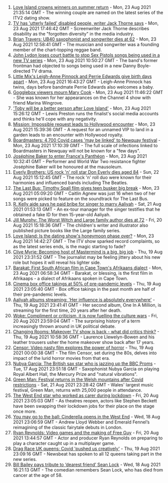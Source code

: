 1. [Love Island crowns winners on summer return](https://www.bbc.co.uk/news/entertainment-arts-58306258) - Mon, 23 Aug 2021 21:35:14 GMT - The winning couple are named on the latest series of the ITV2 dating show.
2. [TV has 'utterly failed' disabled people, writer Jack Thorne says](https://www.bbc.co.uk/news/entertainment-arts-58308700) - Mon, 23 Aug 2021 17:46:42 GMT - Screenwriter Jack Thorne describes disability as the "forgotten diversity" in the media industry.
3. [Brian Travers: UB40 saxophonist and songwriter dies at 62](https://www.bbc.co.uk/news/entertainment-arts-58307306) - Mon, 23 Aug 2021 12:58:41 GMT - The musician and songwriter was a founding member of the chart-topping reggae band.
4. [John Lydon loses court battle to stop Sex Pistols songs being used in a new TV series](https://www.bbc.co.uk/news/entertainment-arts-58303879) - Mon, 23 Aug 2021 10:50:27 GMT - The band's former frontman had objected to songs being used in a new Danny Boyle-directed TV drama.
5. [Little Mix's Leigh-Anne Pinnock and Perrie Edwards give birth days apart](https://www.bbc.co.uk/news/entertainment-arts-58307310) - Mon, 23 Aug 2021 16:43:27 GMT - Leigh-Anne Pinnock has twins, days before bandmate Perrie Edwards also welcomes a baby.
6. [Gogglebox viewers mourn Mary Cook](https://www.bbc.co.uk/news/entertainment-arts-58305900) - Mon, 23 Aug 2021 11:46:22 GMT - She was known for her appearances on the Channel 4 show with friend Marina Wingrove.
7. ['Toby will be a better person after Love Island'](https://www.bbc.co.uk/news/newsbeat-58306928) - Mon, 23 Aug 2021 15:26:12 GMT - Lewis Preston runs the finalist's social media accounts and thinks he'll cope with any negativity.
8. [Mission: Impossible request leads to Hollywood encounter](https://www.bbc.co.uk/news/uk-england-birmingham-58305506) - Mon, 23 Aug 2021 15:39:36 GMT - A request for an unnamed VIP to land in a garden leads to an encounter with Hollywood royalty.
9. [Boardmasters: 4,700 Covid cases 'may be linked' to Newquay festival](https://www.bbc.co.uk/news/uk-england-cornwall-58309660) - Mon, 23 Aug 2021 17:10:39 GMT - The full scale of infections linked to Boardmasters in Newquay will not be known for a "few days".
10. [Joséphine Baker to enter France's Panthéon](https://www.bbc.co.uk/news/world-europe-58303919) - Mon, 23 Aug 2021 10:32:41 GMT - Performer and World War Two resistance fighter Joséphine Baker will be honoured at the mausoleum.
11. [Everly Brothers: US rock 'n' roll star Don Everly dies aged 84](https://www.bbc.co.uk/news/world-us-canada-58297621) - Sun, 22 Aug 2021 15:12:45 GMT - The rock 'n' roll duo were known for their harmonies and influenced bands including The Beatles.
12. [The Last Bus: Timothy Spall film gives teen busker big break](https://www.bbc.co.uk/news/uk-scotland-58297986) - Mon, 23 Aug 2021 05:09:20 GMT - Caitlin Agnew was just 16 when two of her songs were picked to feature on the soundtrack for The Last Bus.
13. [R. Kelly aide says he paid bribe for singer to marry Aaliyah](https://www.bbc.co.uk/news/entertainment-arts-58289890) - Sat, 21 Aug 2021 01:53:13 GMT - An ex-tour manager for the singer testifies that he obtained a fake ID for then 15-year-old Aaliyah.
14. [Jill Murphy: The Worst Witch and Large family author dies at 72](https://www.bbc.co.uk/news/entertainment-arts-58283965) - Fri, 20 Aug 2021 15:18:36 GMT - The children's writer and illustrator also published picture books like the Large family series.
15. [Love Island: Is the dating show's honeymoon phase over?](https://www.bbc.co.uk/news/entertainment-arts-58270729) - Mon, 23 Aug 2021 14:42:27 GMT - The ITV show sparked record complaints, so as the latest series ends, is the magic starting to fade?
16. [Clive Myrie: Becoming host of Mastermind is a big, big job](https://www.bbc.co.uk/news/entertainment-arts-58150617) - Thu, 19 Aug 2021 23:31:52 GMT - The journalist may be feeling jittery about his new role but hopes it will reveal his lighter side.
17. [Barakat: First South African film in Cape Town's Afrikaans dialect](https://www.bbc.co.uk/news/world-africa-58189393) - Mon, 23 Aug 2021 06:58:34 GMT - Barakat, or blessing, is the first film in Afrikaaps - a dialect of Afrikaans spoken in Cape Town.
18. [Cinema box office takings at 50% of pre-pandemic levels](https://www.bbc.co.uk/news/entertainment-arts-58270577) - Thu, 19 Aug 2021 23:05:40 GMT - Box office takings in the past month are half of their pre-pandemic levels.
19. [Aaliyah albums streaming: 'Her influence is absolutely everywhere'](https://www.bbc.co.uk/news/newsbeat-58246480) - Thu, 19 Aug 2021 23:41:41 GMT - Her second album, One In A Million, is streaming for the first time, 20 years after her death.
20. [Woke: Compliment or criticism, it is now fuelling the culture wars](https://www.bbc.co.uk/news/uk-politics-58281576) - Fri, 20 Aug 2021 23:59:04 GMT - The surprising history of a term increasingly thrown around in UK political debate.
21. [Changing Rooms: Makeover TV show is back - what did critics think?](https://www.bbc.co.uk/news/entertainment-arts-58267000) - Thu, 19 Aug 2021 10:58:36 GMT - Laurence Llewelyn-Bowen and his leather trousers usher the home makeover show back after 17 years.
22. [Censor: Video nasty film explores the power of horror](https://www.bbc.co.uk/news/entertainment-arts-58246426) - Thu, 19 Aug 2021 00:00:38 GMT - The film Censor, set during the 80s, delves into impact of the lurid horror movies from that era.
23. [Nubya Garcia: The British sax star who is jazzing up the BBC Proms](https://www.bbc.co.uk/news/entertainment-arts-58112962) - Tue, 17 Aug 2021 23:51:18 GMT - Saxophonist Nubya Garcia on playing Royal Albert Hall, the Mercury Prize and "natural vibrations".
24. [Green Man: Festival returns in the Welsh mountains after Covid restrictions](https://www.bbc.co.uk/news/entertainment-arts-58282999) - Sat, 21 Aug 2021 23:28:42 GMT - Wales' largest music festival, Green Man, returns with 25,000 people in attendance.
25. [The West End star who worked as carer during lockdown](https://www.bbc.co.uk/news/entertainment-arts-58080453) - Fri, 20 Aug 2021 23:05:03 GMT - As theatres reopen, actors like Stephen Beckett have been swapping their lockdown jobs for their place on the stage once more.
26. [You may go to the ball: Cinderella opens in the West End](https://www.bbc.co.uk/news/entertainment-arts-58260252) - Wed, 18 Aug 2021 23:06:59 GMT - Andrew Lloyd Webber and Emerald Fennel’s reimagining of the classic fairytale debuts in London.
27. [Ryan Reynolds: Video games and the making of Free Guy](https://www.bbc.co.uk/news/technology-58245604) - Fri, 20 Aug 2021 13:44:57 GMT - Actor and producer Ryan Reynolds on preparing to play a character caught up in a multiplayer game.
28. [Drag Race UK queens: Covid 'pushed us creatively'](https://www.bbc.co.uk/news/newsbeat-58270184) - Thu, 19 Aug 2021 23:09:16 GMT - Newsbeat has spoken to all 12 queens taking part in the new series.
29. [Bill Bailey pays tribute to ‘dearest friend’ Sean Lock](https://www.bbc.co.uk/news/entertainment-arts-58262399) - Wed, 18 Aug 2021 16:21:13 GMT - The comedian remembers Sean Lock, who has died from cancer at the age of 58.
